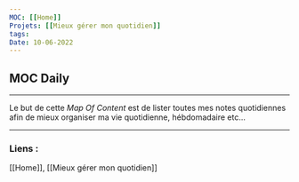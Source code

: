 ```yaml
---
MOC: [[Home]]
Projets: [[Mieux gérer mon quotidien]]
tags:
Date: 10-06-2022
---
```


## MOC Daily

---

Le but de cette *Map Of Content* est de lister toutes mes notes quotidiennes afin de mieux organiser ma vie quotidienne, hébdomadaire etc...


---
### Liens :

[[Home]], [[Mieux gérer mon quotidien]]